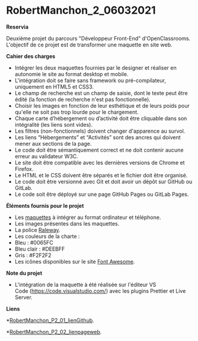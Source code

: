 # RobertManchon_2_06032021
**Reservia**

Deuxième projet du parcours "Développeur Front-End" d'OpenClassrooms. L'objectif de ce projet est de transformer une maquette en site web.

**Cahier des charges**

* Intégrer les deux maquettes fournies par le designer et réaliser en autonomie le site au format desktop et mobile.
* L'intégration doit se faire sans framework ou pré-compilateur, uniquement en HTML5 et CSS3.
* Le champ de recherche est un champ de saisie, dont le texte peut être édité (la fonction de recherche n'est pas fonctionnelle).
* Choisir les images en fonction de leur esthétique et de leurs poids pour qu'elle ne soit pas trop lourde pour le chargement.
* Chaque carte d’hébergement ou d’activité doit être cliquable dans son intégralité (les liens sont vides).
* Les filtres (non-fonctionnels) doivent changer d'apparence au survol.
* Les liens “Hébergements” et “Activités” sont des ancres qui doivent mener aux sections de la page.
* Le code doit être sémantiquement correct et ne doit contenir aucune erreur au validateur W3C.
* Le site doit être compatible avec les dernières versions de Chrome et Firefox.
* Le HTML et le CSS doivent être séparés et le fichier doit être organisé.
* Le code doit être versionné avec Git et doit avoir un dépôt sur GitHub ou GitLab.
* Le code soit être déployé sur une page GitHub Pages ou GitLab Pages.

**Éléments fournis pour le projet**

* Les [maquettes](https://s3-eu-west-1.amazonaws.com/course.oc-static.com/projects/Front-End+V2/P2+HTML+%26+CSS/Projet+2+-+Reservia+FR.zip) à intégrer au format ordinateur et téléphone.
* Les images présentes dans les maquettes.
* La police [Raleway](https://fonts.google.com/specimen/Raleway).
* Les couleurs de la charte :
* Bleu : #0065FC
* Bleu clair : #DEEBFF
* Gris : #F2F2F2
* Les icônes disponibles sur le site [Font Awesome](https://fontawesome.com/).

**Note du projet**

* L'intégration de la maquette à été réalisée sur l'éditeur VS Code (https://code.visualstudio.com/) avec les plugins Prettier et Live Server.

**Liens**

*[RobertManchon_P2_01_lienGithub](https://github.com/RobertManchon/RobertManchon_2_06032021).

*[RobertManchon_P2_02_lienpageweb](https://robertmanchon.github.io/RobertManchon_2_06032021/).



